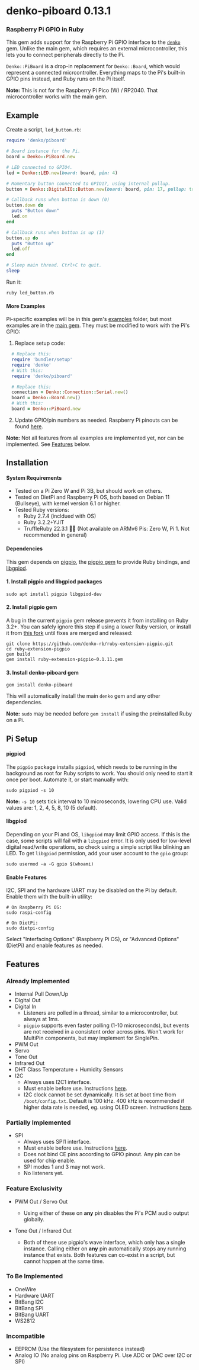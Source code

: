 # denko-piboard 0.13.1

### Raspberry Pi GPIO in Ruby

This gem adds support for the Raspberry Pi GPIO interface to the [`denko`](https://github.com/denko-rb/denko) gem. Unlike the main gem, which requires an external microcontroller, this lets you to connect peripherals directly to the Pi.

`Denko::PiBoard` is a drop-in replacement for `Denko::Board`, which would represent a connected micrcontroller. Everything maps to the Pi's built-in GPIO pins instead, and Ruby runs on the Pi itself.

**Note:** This is not for the Raspberry Pi Pico (W) / RP2040. That microcontroller works with the main gem.

## Example
Create a script, `led_button.rb`:

```ruby
require 'denko/piboard'

# Board instance for the Pi.
board = Denko::PiBoard.new

# LED connected to GPIO4.
led = Denko::LED.new(board: board, pin: 4)

# Momentary button connected to GPIO17, using internal pullup.
button = Denko::DigitalIO::Button.new(board: board, pin: 17, pullup: true)

# Callback runs when button is down (0)
button.down do
  puts "Button down"
  led.on
end

# Callback runs when button is up (1)
button.up do
  puts "Button up"
  led.off
end

# Sleep main thread. Ctrl+C to quit.
sleep
```

Run it:
```shell
ruby led_button.rb
```

#### More Examples
Pi-specific examples will be in this gem's [examples](examples) folder, but most examples are in the [main gem](https://github.com/denko-rb/denko/tree/master/examples). They must be modified to work with the Pi's GPIO:

1. Replace setup code:
  ```ruby
    # Replace this:
    require 'bundler/setup'
    require 'denko'
    # With this:
    require 'denko/piboard'

    # Replace this:
    connection = Denko::Connection::Serial.new()
    board = Denko::Board.new()
    # With this:
    board = Denko::PiBoard.new
  ```

2. Update GPIO/pin numbers as needed. Raspberry Pi pinouts can be found [here](https://pinout.xyz/).
  
**Note:** Not all features from all examples are implemented yet, nor can be implemented. See [Features](#features) below.

## Installation

#### System Requirements
- Tested on a Pi Zero W and Pi 3B, but should work on others.
- Tested on DietPi and Raspberry Pi OS, both based on Debian 11 (Bullseye), with kernel version 6.1 or higher.
- Tested Ruby versions:
  - Ruby 2.7.4 (incldued with OS)
  - Ruby 3.2.2+YJIT
  - TruffleRuby 22.3.1 :man_shrugging: (Not available on ARMv6 Pis: Zero W, Pi 1. Not recommended in general)

#### Dependencies
This gem depends on [pigpio](https://github.com/joan2937/pigpio), the [pigpio gem](https://github.com/nak1114/ruby-extension-pigpio) to provide Ruby bindings, and [libgpiod](https://git.kernel.org/pub/scm/libs/libgpiod/libgpiod.git).

#### 1. Install pigpio and libgpiod packages
```shell
sudo apt install pigpio libgpiod-dev
```

#### 2. Install pigpio gem
A bug in the current `pigpio` gem release prevents it from installing on Ruby 3.2+. You can safely ignore this step if using a lower Ruby version, or install it from [this fork](https://github.com/vickash/ruby-extension-pigpio) until fixes are merged and released:
```shell
git clone https://github.com/denko-rb/ruby-extension-pigpio.git
cd ruby-extension-pigpio
gem build
gem install ruby-extension-pigpio-0.1.11.gem
```

#### 3. Install denko-piboard gem
```shell
gem install denko-piboard
```
This will automatically install the main `denko` gem and any other dependencies.

**Note:** `sudo` may be needed before `gem install` if using the preinstalled Ruby on a Pi.

## Pi Setup

#### pigpiod
The `pigpio` package installs `pigpiod`, which needs to be running in the background as root for Ruby scripts to work. You should only need to start it once per boot. Automate it, or start manually with:
```shell
sudo pigpiod -s 10
```
**Note:** `-s 10` sets tick interval to 10 microseconds, lowering CPU use. Valid values are: 1, 2, 4, 5, 8, 10 (5 default).

#### libgpiod
Depending on your Pi and OS, `libgpiod` may limit GPIO access. If this is the case, some scripts will fail with a `libgpiod` error. It is only used for low-level digital read/write operations, so check using a simple script like blinking an LED. To get `libgpiod` permission, add your user account to the `gpio` group:
```
sudo usermod -a -G gpio $(whoami)
```

#### Enable Features
I2C, SPI and the hardware UART may be disabled on the Pi by default. Enable them with the built-in utility:
```shell
# On Raspberry Pi OS:
sudo raspi-config

# On DietPi:
sudo dietpi-config
```
Select "Interfacing Options" (Raspberry Pi OS), or "Advanced Options" (DietPi) and enable features as needed.

## Features

### Already Implemented
  - Internal Pull Down/Up
  - Digital Out
  - Digital In
    - Listeners are polled in a thread, similar to a microcontroller, but always at 1ms.
    - `pigpio` supports even faster polling (1-10 microseconds), but events are not received in a consistent order across pins. Won't work for MultiPin components, but may implement for SinglePin.
  - PWM Out
  - Servo
  - Tone Out
  - Infrared Out
  - DHT Class Temperature + Humidity Sensors
  - I2C
    - Always uses I2C1 interface.
    - Must enable before use. Instructions [here](https://learn.adafruit.com/adafruits-raspberry-pi-lesson-4-gpio-setup/configuring-i2c).
    - I2C clock cannot be set dynamically. It is set at boot time from `/boot/config.txt`. Default is 100 kHz. 400 kHz is recommended if higher data rate is needed, eg. using OLED screen. Instructions [here](https://www.raspberrypi-spy.co.uk/2018/02/change-raspberry-pi-i2c-bus-speed/).

### Partially Implemented
- SPI
  - Always uses SPI1 interface.
  - Must enable before use. Instructions [here](https://learn.adafruit.com/adafruits-raspberry-pi-lesson-4-gpio-setup/configuring-spi).
  - Does not bind CE pins according to GPIO pinout. Any pin can be used for chip enable.
  - SPI modes 1 and 3 may not work.
  - No listeners yet.

### Feature Exclusivity
- PWM Out / Servo Out
  - Using either of these on **any** pin disables the Pi's PCM audio output globally.

- Tone Out / Infrared Out
  - Both of these use pigpio's wave interface, which only has a single instance. Calling either on **any** pin automatically stops any running instance that exists. Both features can co-exist in a script, but cannot happen at the same time.

### To Be Implemented
  - OneWire
  - Hardware UART
  - BitBang I2C
  - BitBang SPI 
  - BitBang UART
  - WS2812

### Incompatible
  - EEPROM (Use the filesystem for persistence instead)
  - Analog IO (No analog pins on Raspberry Pi. Use ADC or DAC over I2C or SPI)
